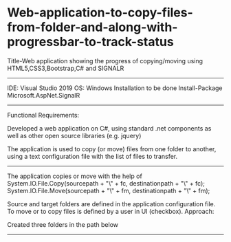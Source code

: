 # Web-application-to-copy-files-from-folder-and-along-with-progressbar-to-track-status
Title-Web application showing the progress of copying/moving using HTML5,CSS3,Bootstrap,C# and SIGNALR
**************************************************************************************************************************************
IDE: Visual Studio 2019 
OS: Windows
Installation to be done
Install-Package Microsoft.AspNet.SignalR
**************************************************************************************************************************************
Functional Requirements:

Developed a web application on C#, using standard .net components as well as other open source libraries (e.g. jquery)

The application is used to copy (or move) files from one folder to another, using a text configuration file with the list of files to transfer.

****************************************************************************************************************************************
The application copies or move with the help of
 System.IO.File.Copy(sourcepath + "\\" + fc, destinationpath + "\\" + fc);
 System.IO.File.Move(sourcepath + "\\" + fm, destinationpath + "\\" + fm);

Source and target folders are defined in the application configuration file. To move or to copy files is defined by a user in UI (checkbox).
Approach:

Created three folders in the path below
  <add key="filepath" value="D:\filepath\path.txt"/>
    <add key="source" value="D:\source"/>
    <add key="destination" value="D:\destination"/>
****************************************************************************************************************************************


